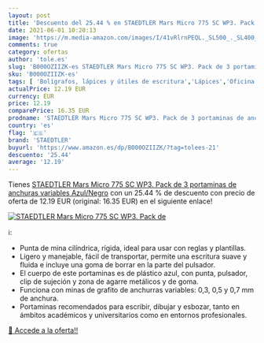 ```yaml
---
layout: post
title: 'Descuento del 25.44 % en STAEDTLER Mars Micro 775 SC WP3. Pack de'
date: 2021-06-01 10:20:13
image: 'https://m.media-amazon.com/images/I/41vRlrnPEQL._SL500_._SL400_.jpg'
comments: true
category: ofertas
author: 'tole.es'
slug: 'B000OZIIZK-es STAEDTLER Mars Micro 775 SC WP3. Pack de 3 portaminas de...'
sku: 'B000OZIIZK-es'
tags: [ 'Bolígrafos, lápices y útiles de escritura','Lápices','Oficina y papelería','Portaminas','portaminas','staedtler', ]
actualPrice: 12.19 EUR
currency: EUR
price: 12.19
comparePrice: 16.35 EUR
prodname: 'STAEDTLER Mars Micro 775 SC WP3. Pack de 3 portaminas de anchuras variables  Azul/Negro'
country: 'es'
flag: '🇪🇸'
brand: 'STAEDTLER'
buyurl: 'https://www.amazon.es/dp/B000OZIIZK/?tag=tolees-21'
descuento: '25.44'
average: '12.19'
---
```


Tienes [STAEDTLER Mars Micro 775 SC WP3. Pack de 3 portaminas de anchuras variables  Azul/Negro](https://www.amazon.es/dp/B000OZIIZK/?tag=tolees-21) con un 25.44 % de descuento con precio de oferta de 12.19 EUR (original: 16.35 EUR) en el siguiente enlace!

[![STAEDTLER Mars Micro 775 SC WP3. Pack de](https://m.media-amazon.com/images/I/41vRlrnPEQL._SL500_._SL400_.jpg)](https://www.amazon.es/dp/B000OZIIZK/?tag=tolees-21)

ℹ️:

- Punta de mina cilíndrica, rígida, ideal para usar con reglas y plantillas.
- Ligero y manejable, fácil de transportar, permite una escritura suave y fluida e incluye una goma de borrar en la parte del pulsador.
- El cuerpo de este portaminas es de plástico azul, con punta, pulsador, clip de sujeción y zona de agarre metálicos y de goma.
- Funciona con minas de grafito de anchurras variables: 0,3, 0,5 y 0,7 mm de anchura.
- Portaminas recomendados para escribir, dibujar y esbozar, tanto en ámbitos académicos y universitarios como en entornos profesionales.

[🛒 Accede a la oferta!!](https://www.amazon.es/dp/B000OZIIZK/?tag=tolees-21)

